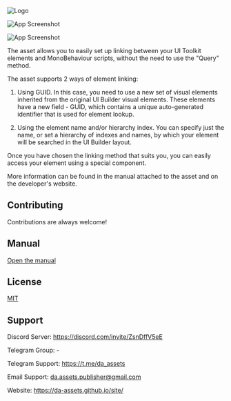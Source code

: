 
![Logo](https://da-assets.github.io/site/files/uel/repos/cover.png)

![App Screenshot](https://da-assets.github.io/site/files/uel/repos/promo1.png)

![App Screenshot](https://da-assets.github.io/site/files/uel/repos/promo2.png)


The asset allows you to easily set up linking between your UI Toolkit elements and MonoBehaviour scripts, without the need to use the "Query" method.

The asset supports 2 ways of element linking:

1. Using GUID. In this case, you need to use a new set of visual elements inherited from the original UI Builder visual elements.
These elements have a new field - GUID, which contains a unique auto-generated identifier that is used for element lookup.

2. Using the element name and/or hierarchy index.
You can specify just the name, or set a hierarchy of indexes and names, by which your element will be searched in the UI Builder layout.

Once you have chosen the linking method that suits you, you can easily access your element using a special component.

More information can be found in the manual attached to the asset and on the developer's website.
## Contributing

Contributions are always welcome!


## Manual

[Open the manual](https://da-assets.github.io/site/files/uel/UEL%20-%20Manual%20for%20developers.pdf)
## License

[MIT](https://choosealicense.com/licenses/mit/)


## Support

Discord Server: https://discord.com/invite/ZsnDffV5eE

Telegram Group: -

Telegram Support: https://t.me/da_assets

Email Support: da.assets.publisher@gmail.com

Website: https://da-assets.github.io/site/